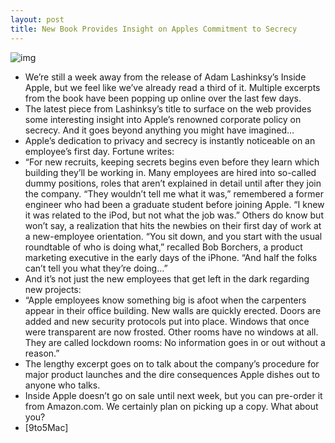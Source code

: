 ```yaml
---
layout: post
title: New Book Provides Insight on Apples Commitment to Secrecy
---
```

![img](http://media.idownloadblog.com/wp-content/uploads/2012/01/apple1.jpg)
* We’re still a week away from the release of Adam Lashinksy’s Inside Apple, but we feel like we’ve already read a third of it. Multiple excerpts from the book have been popping up online over the last few days.
* The latest piece from Lashinksy’s title to surface on the web provides some interesting insight into Apple’s renowned corporate policy on secrecy. And it goes beyond anything you might have imagined…
* Apple’s dedication to privacy and secrecy is instantly noticeable on an employee’s first day. Fortune writes:
* “For new recruits, keeping secrets begins even before they learn which building they’ll be working in. Many employees are hired into so-called dummy positions, roles that aren’t explained in detail until after they join the company. “They wouldn’t tell me what it was,” remembered a former engineer who had been a graduate student before joining Apple. “I knew it was related to the iPod, but not what the job was.” Others do know but won’t say, a realization that hits the newbies on their first day of work at a new-employee orientation. “You sit down, and you start with the usual roundtable of who is doing what,” recalled Bob Borchers, a product marketing executive in the early days of the iPhone. “And half the folks can’t tell you what they’re doing…”
* And it’s not just the new employees that get left in the dark regarding new projects:
* “Apple employees know something big is afoot when the carpenters appear in their office building. New walls are quickly erected. Doors are added and new security protocols put into place. Windows that once were transparent are now frosted. Other rooms have no windows at all. They are called lockdown rooms: No information goes in or out without a reason.”
* The lengthy excerpt goes on to talk about the company’s procedure for major product launches and the dire consequences Apple dishes out to anyone who talks.
* Inside Apple doesn’t go on sale until next week, but you can pre-order it from Amazon.com. We certainly plan on picking up a copy. What about you?
* [9to5Mac]

